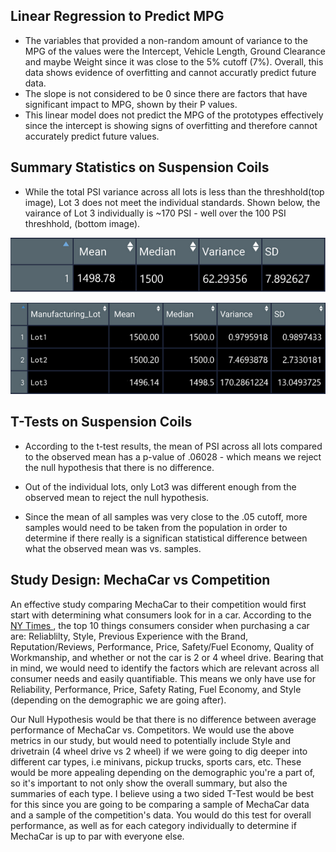 ## Linear Regression to Predict MPG
- The variables that provided a non-random amount of variance to the MPG of the values were the Intercept, Vehicle Length, Ground Clearance and maybe Weight since it was close to the 5% cutoff (7%). Overall, this data shows evidence of overfitting and cannot accuratly predict future data. 
- The slope is not considered to be 0 since there are factors that have significant impact to MPG, shown by their P values. 
- This linear model does not predict the MPG of the prototypes effectively since the intercept is showing signs of overfitting and therefore cannot accurately predict future values. 

## Summary Statistics on Suspension Coils
- While the total PSI variance across all lots is less than the threshhold(top image), Lot 3 does not meet the individual standards. Shown below, the vairance of Lot 3 individually is ~170 PSI - well over the 100 PSI threshhold, (bottom image). 

![Summary Statistics](https://github.com/dylanvowell/MechaCar_Statistical_Analysis/blob/main/summary_stats.png?raw=true) 

![Lot Statistics](https://github.com/dylanvowell/MechaCar_Statistical_Analysis/blob/main/Lot_Summaries.png?raw=true)

## T-Tests on Suspension Coils
- According to the t-test results, the mean of PSI across all lots compared to the observed mean has a p-value of .06028 - which means we reject the null hypothesis that there is no difference. 

- Out of the individual lots, only Lot3 was different enough from the observed mean to reject the null hypothesis. 

- Since the mean of all samples was very close to the .05 cutoff, more samples would need to be taken from the population in order to determine if there really is a significan statistical difference between what the observed mean was vs. samples. 

## Study Design: MechaCar vs Competition

An effective study comparing MechaCar to their competition would first start with determining what consumers look for in a car. According to the [NY Times
](https://www.nydailynews.com/autos/buyers-guide/10-top-reasons-people-buy-specific-cars-article-1.2552707), the top 10 things consumers consider when purchasing a car are: Reliablilty, Style, Previous Experience with the Brand, Reputation/Reviews, Performance, Price, Safety/Fuel Economy, Quality of Workmanship, and whether or not the car is 2 or 4 wheel drive. Bearing that in mind, we would need to identify the factors which are relevant across all consumer needs and easily quantifiable. This means we only have use for Reliability, Performance, Price, Safety Rating, Fuel Economy, and Style (depending on the demographic we are going after). 

Our Null Hypothesis would be that there is no difference between average performance of MechaCar vs. Competitors. We would use the above metrics in our study, but would need to potentially include Style and drivetrain (4 wheel drive vs 2 wheel) if we were going to dig deeper into different car types, i.e minivans, pickup trucks, sports cars, etc. These would be more appealing depending on the demographic you're a part of, so it's important to not only show the overall summary, but also the summaries of each type. I believe using a two sided T-Test would be best for this since you are going to be comparing a sample of MechaCar data and a sample of the competition's data. You would do this test for overall performance, as well as for each category individually to determine if MechaCar is up to par with everyone else. 
